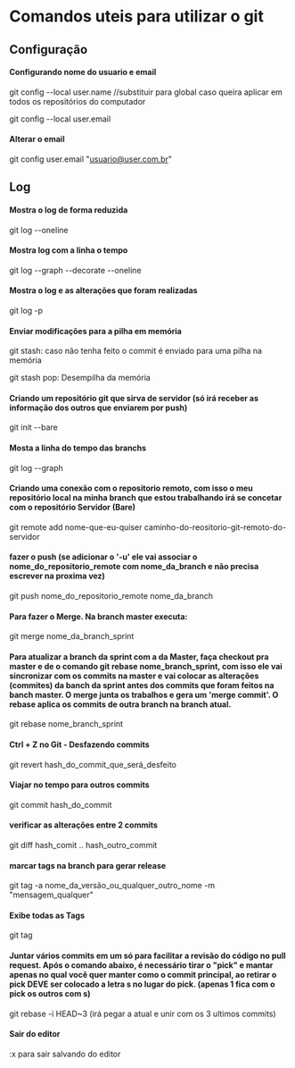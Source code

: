 # Comandos uteis para utilizar o git

## Configuração
#### Configurando nome do usuario e email
git config --local user.name  //substituir para global caso queira aplicar em todos os repositórios do computador

git config --local user.email

#### Alterar o email
git config user.email "usuario@user.com.br"

## Log
#### Mostra o log de forma reduzida
git log --oneline

#### Mostra log com a linha o tempo
git log --graph --decorate --oneline

#### Mostra o log e as alterações que foram realizadas
git log -p

#### Enviar modificações para a pilha em memória
git stash: caso não tenha feito o commit é enviado para uma pilha na memória

git stash pop: Desempilha da memória

#### Criando um repositório git que sirva de servidor (só irá receber as informação dos outros que enviarem por push)
git init --bare

#### Mosta a linha do tempo das branchs
git log --graph

#### Criando uma conexão com o repositorio remoto, com isso o meu repositório local na minha branch que estou trabalhando irá se concetar com o repositório Servidor (Bare)
git remote add nome-que-eu-quiser   caminho-do-reositorio-git-remoto-do-servidor

#### fazer o push (se adicionar o '-u' ele vai associar o  nome_do_repositorio_remote com nome_da_branch e não precisa escrever na proxima vez)
git push nome_do_repositorio_remote nome_da_branch

#### Para fazer o Merge. Na branch master executa:
git merge nome_da_branch_sprint

#### Para atualizar a branch da sprint com a da Master, faça checkout pra master e de o comando git rebase nome_branch_sprint, com isso ele vai sincronizar com os commits na master e vai colocar as alterações (commites) da banch da sprint antes dos commits que foram feitos na banch master. O merge junta os trabalhos e gera um 'merge commit'. O rebase aplica os commits de outra branch na branch atual.
git rebase nome_branch_sprint

#### Ctrl + Z no Git - Desfazendo commits
git revert hash_do_commit_que_será_desfeito

#### Viajar no tempo para outros commits
git commit hash_do_commit

#### verificar as alterações entre 2 commits
git diff hash_comit .. hash_outro_commit

#### marcar tags na branch para gerar release
git tag -a nome_da_versão_ou_qualquer_outro_nome -m "mensagem_qualquer"

#### Exibe todas as Tags
git tag


#### Juntar vários commits em um só para facilitar a revisão do código no pull request. Após o comando abaixo, é necessário tirar o "pick" e mantar apenas no qual você quer manter como o commit principal, ao retirar o pick DEVE ser colocado a letra s no lugar do pick. (apenas 1 fica com o pick os outros com s) 
git rebase -i HEAD~3 (irá pegar a atual e unir com os 3 ultimos commits)

#### Sair do editor
:x para sair salvando do editor
